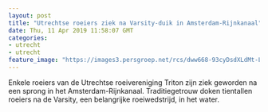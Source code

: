 ```yaml
---
layout: post
title: "Utrechtse roeiers ziek na Varsity-duik in Amsterdam-Rijnkanaal"
date: Thu, 11 Apr 2019 11:58:07 GMT
categories: 
- utrecht 
- utrecht 
feature_image: "https://images3.persgroep.net/rcs/dww668-93cyDsdXLdMt-L2UwXUA/diocontent/145219167/_fitwidth/400/?appId=21791a8992982cd8da851550a453bd7f&quality=0.7"
---
```


Enkele roeiers van de Utrechtse roeivereniging Triton zijn ziek geworden na een sprong in het Amsterdam-Rijnkanaal. Traditiegetrouw doken tientallen roeiers na de Varsity, een belangrijke roeiwedstrijd, in het water.
